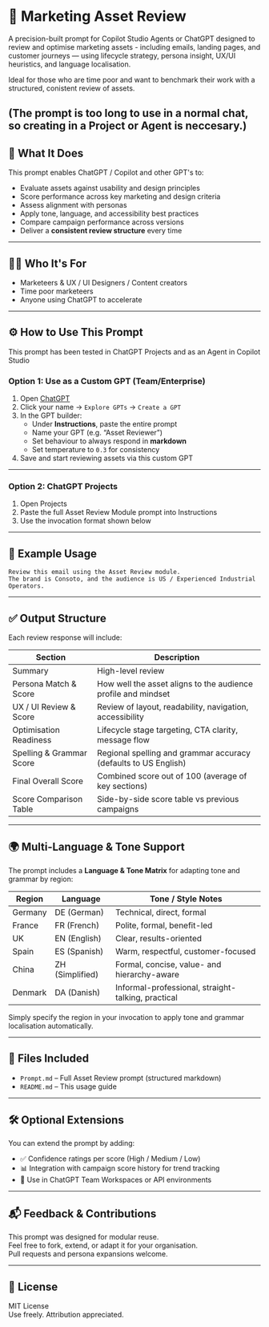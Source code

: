 # 🧠 Marketing Asset Review

A precision-built prompt for Copilot Studio Agents or ChatGPT designed to review and optimise marketing assets - including emails, landing pages, and customer journeys — using lifecycle strategy, persona insight, UX/UI heuristics, and language localisation.

Ideal for those who are time poor and want to benchmark their work with a  structured, conistent review of assets.

(The prompt is too long to use in a normal chat, so creating in a Project or Agent is neccesary.)
---

## 📌 What It Does

This prompt enables ChatGPT / Copilot and other GPT's to:

- Evaluate assets against usability and design principles  
- Score performance across key marketing and design criteria  
- Assess alignment with personas  
- Apply tone, language, and accessibility best practices  
- Compare campaign performance across versions  
- Deliver a **consistent review structure** every time

---

## 🧑‍💼 Who It's For

- Marketeers & UX / UI Designers / Content creators
- Time poor marketeers  
- Anyone using ChatGPT to accelerate 

---

## ⚙️ How to Use This Prompt

This prompt has been tested in ChatGPT Projects and as an Agent in Copilot Studio

### Option 1: Use as a Custom GPT (Team/Enterprise)

1. Open [ChatGPT](https://chat.openai.com/)  
2. Click your name → `Explore GPTs` → `Create a GPT`  
3. In the GPT builder:  
   - Under **Instructions**, paste the entire prompt  
   - Name your GPT (e.g. “Asset Reviewer”)  
   - Set behaviour to always respond in **markdown**  
   - Set temperature to `0.3` for consistency  
4. Save and start reviewing assets via this custom GPT

---

### Option 2: ChatGPT Projects

1. Open Projects
2. Paste the full Asset Review Module prompt into Instructions
3. Use the invocation format shown below

---

## 🧪 Example Usage

```
Review this email using the Asset Review module.  
The brand is Consoto, and the audience is US / Experienced Industrial Operators.
```

---

## ✅ Output Structure

Each review response will include:

| Section                   | Description                                                           |
|---------------------------|------------------------------------------------------------------------|
| Summary                   | High-level review                                   |
| Persona Match & Score     | How well the asset aligns to the audience profile and mindset         |
| UX / UI Review & Score    | Review of layout, readability, navigation, accessibility              |
| Optimisation Readiness    | Lifecycle stage targeting, CTA clarity, message flow                  |
| Spelling & Grammar Score  | Regional spelling and grammar accuracy (defaults to US English)       |
| Final Overall Score       | Combined score out of 100 (average of key sections)                   |
| Score Comparison Table    | Side-by-side score table vs previous campaigns                        |

---

## 🌍 Multi-Language & Tone Support

The prompt includes a **Language & Tone Matrix** for adapting tone and grammar by region:

| Region     | Language        | Tone / Style Notes                                 |
|------------|------------------|----------------------------------------------------|
| Germany    | DE (German)      | Technical, direct, formal                          |
| France     | FR (French)      | Polite, formal, benefit-led                        |
| UK         | EN (English)     | Clear, results-oriented                            |
| Spain      | ES (Spanish)     | Warm, respectful, customer-focused                 |
| China      | ZH (Simplified)  | Formal, concise, value- and hierarchy-aware        |
| Denmark    | DA (Danish)      | Informal-professional, straight-talking, practical |

Simply specify the region in your invocation to apply tone and grammar localisation automatically.

---

## 📁 Files Included

- `Prompt.md` – Full Asset Review prompt (structured markdown)
- `README.md` – This usage guide

---

## 🛠 Optional Extensions

You can extend the prompt by adding:

- ✅ Confidence ratings per score (High / Medium / Low)  
- 📊 Integration with campaign score history for trend tracking  
- 🔌 Use in ChatGPT Team Workspaces or API environments  


---

## 📬 Feedback & Contributions

This prompt was designed for modular reuse.  
Feel free to fork, extend, or adapt it for your organisation.  
Pull requests and persona expansions welcome.

---

## 🧾 License

MIT License  
Use freely. Attribution appreciated.
